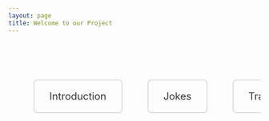 ```yaml
---
layout: page
title: Welcome to our Project
---
```


<style>
/* Center the title */
h1 {
  text-align: center;
  margin-top: 20px;
}

/* Center the table and add spacing between the links */
.navigation-container {
  text-align: center;
  margin-top: 40px;
}

.navigation-table {
  width: auto;
  margin: 0 auto;
  border-collapse: separate;
  border-spacing: 50px; /* Adds space between the columns */
}

.navigation-table td {
  padding: 10px;
  border: 2px solid #ddd; /* Keeps the border around the links */
  border-radius: 8px;
  transition: background-color 0.3s ease;
}

/* Add styling for the links */
.nav-link {
  font-size: 20px;
  color: #333;
  text-decoration: none;
  padding: 10px 20px;
  display: block;
  transition: color 0.3s ease, background-color 0.3s ease;
}

/* Hover effect for the links */
.nav-link:hover {
  color: #007bff;
  background-color: #f0f0f0;
}
</style>


<div class="navigation-container">
  <table class="navigation-table">
    <tr>
      <td><a class="nav-link" href="{{ site.baseurl }}/github/pages/intro">Introduction</a></td>
      <td><a class="nav-link" href="{{ site.baseurl }}/github/pages/jokes">Jokes</a></td>
      <td><a class="nav-link" href="{{ site.baseurl }}/github/pages/tracking">Tracking</a></td>
    </tr>
  </table>
</div>

